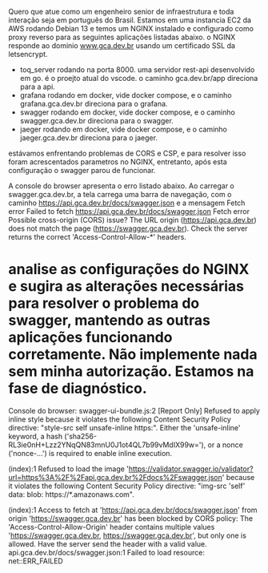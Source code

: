 Quero que atue como um engenheiro senior de infraestrutura e toda interação seja em português do Brasil.
Estamos em uma instancia EC2 da AWS rodando Debian 13 e temos um NGINX instalado e configurado como proxy reverso para as seguintes aplicações listadas abaixo. o NGINX responde ao dominio www.gca.dev.br usando um certificado SSL da letsencrypt.
- toq_server rodando na porta 8000. uma servidor rest-api desenvolvido em go. é o proejto atual do vscode. o caminho gca.dev.br/app direciona para a api.
- grafana rodando em docker, vide docker compose, e o caminho grafana.gca.dev.br direciona para o grafana.
- swagger rodando em docker, vide docker compose, e o caminho swagger.gca.dev.br direciona para o swagger.
- jaeger rodando em docker, vide docker compose, e o caminho jaeger.gca.dev.br direciona para o jaeger.

estávamos enfrentando problemas de CORS e CSP, e para resolver isso foram acrescentados parametros no NGINX, entretanto, após esta configuração o swagger parou de funcionar.

A console do browser apresenta o erro listado abaixo. Ao carregar o swagger.gca.dev.br, a tela carrega uma barra de navegação, com o caminho https://api.gca.dev.br/docs/swagger.json e a mensagem Fetch error
Failed to fetch https://api.gca.dev.br/docs/swagger.json
Fetch error
Possible cross-origin (CORS) issue? The URL origin (https://api.gca.dev.br) does not match the page (https://swagger.gca.dev.br). Check the server returns the correct 'Access-Control-Allow-*' headers.

# analise as configurações do NGINX e sugira as alterações necessárias para resolver o problema do swagger, mantendo as outras aplicações funcionando corretamente. Não implemente nada sem minha autorização. Estamos na fase de diagnóstico.

Console do browser:
swagger-ui-bundle.js:2 [Report Only] Refused to apply inline style because it violates the following Content Security Policy directive: "style-src self unsafe-inline https:". Either the 'unsafe-inline' keyword, a hash ('sha256-RL3ie0nH+Lzz2YNqQN83mnU0J1ot4QL7b99vMdIX99w='), or a nonce ('nonce-...') is required to enable inline execution.

(index):1  Refused to load the image 'https://validator.swagger.io/validator?url=https%3A%2F%2Fapi.gca.dev.br%2Fdocs%2Fswagger.json' because it violates the following Content Security Policy directive: "img-src 'self' data: blob: https://*.amazonaws.com".

(index):1  Access to fetch at 'https://api.gca.dev.br/docs/swagger.json' from origin 'https://swagger.gca.dev.br' has been blocked by CORS policy: The 'Access-Control-Allow-Origin' header contains multiple values 'https://swagger.gca.dev.br, https://swagger.gca.dev.br', but only one is allowed. Have the server send the header with a valid value.
api.gca.dev.br/docs/swagger.json:1   Failed to load resource: net::ERR_FAILED
